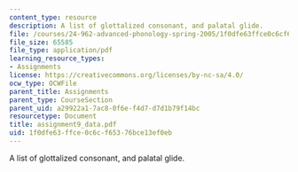```yaml
---
content_type: resource
description: A list of glottalized consonant, and palatal glide.
file: /courses/24-962-advanced-phonology-spring-2005/1f0dfe63ffce0c6cf65376bce13ef0eb_assignment9_data.pdf
file_size: 65585
file_type: application/pdf
learning_resource_types:
- Assignments
license: https://creativecommons.org/licenses/by-nc-sa/4.0/
ocw_type: OCWFile
parent_title: Assignments
parent_type: CourseSection
parent_uid: a29922a1-7ac8-0f6e-f4d7-d7d1b79f14bc
resourcetype: Document
title: assignment9_data.pdf
uid: 1f0dfe63-ffce-0c6c-f653-76bce13ef0eb
---
```

A list of glottalized consonant, and palatal glide.